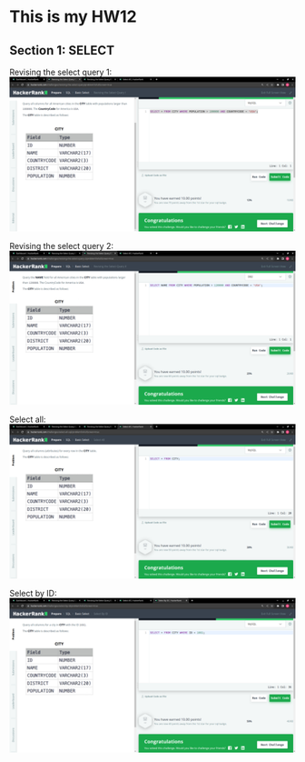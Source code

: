 # This is my HW12
## Section 1: SELECT

Revising the select query 1:
![Revising the select query 1:](./section1/1.png)

Revising the select query 2:
![Revising the select query 1:](./section1/2.png)

Select all:
![Select all:](./section1/3.png)

Select by ID:
![Select by ID:](./section1/4.png)

